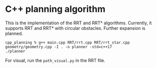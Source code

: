 # C++ planning algorithm
This is the implementation of the RRT and RRT* algorithms.
Currently, it supports RRT and RRT* with circular obstacles. Further expansion is planned.

```
cpp_planning % g++ main.cpp RRT/rrt.cpp RRT/rrt_star.cpp geometry/geometry.cpp -I . -o planner -std=c++17
./planner
```

For visual, run the ```path_visual.py``` in the RRT file.
